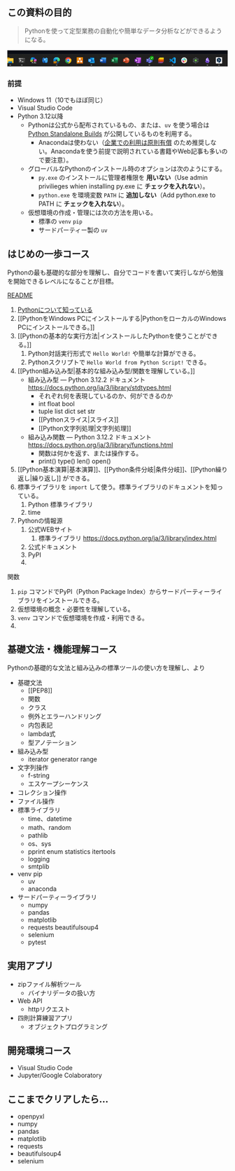 
## この資料の目的

> Pythonを使って定型業務の自動化や簡単なデータ分析などができるようになる。  

![](attachments/Pasted%20image%2020250507121317.png)

### 前提

- Windows 11（10でもほぼ同じ）
- Visual Studio Code
- Python 3.12以降
    - Pythonは公式から配布されているもの、または、`uv` を使う場合は [Python Standalone Builds](https://gregoryszorc.com/docs/python-build-standalone/) が公開しているものを利用する。
        - Anacondaは使わない（[企業での利用は原則有償](https://legal.anaconda.com/policies/en?name=terms-of-service#terms-of-service:~:text=2.1%20Organizational%20Use.) のため推奨しない。Anacondaを使う前提で説明されている書籍やWeb記事も多いので要注意）。
    - グローバルなPythonのインストール時のオプションは次のようにする。
        - `py.exe` のインストールに管理者権限を **用いない**（Use admin privilieges whien installing py.exe に **チェックを入れない**）。
        - `python.exe` を環境変数 `PATH` に **追加しない**（Add python.exe to PATH に **チェックを入れない**）。
    - 仮想環境の作成・管理には次の方法を用いる。
        - 標準の `venv` `pip`
        - サードパーティー製の `uv`

## はじめの一歩コース

Pythonの最も基礎的な部分を理解し、自分でコードを書いて実行しながら勉強を開始できるレベルになることが目標。

[README](../../README.md)

1. [Pythonについて知っている](プログラミング言語Pythonの紹介.md)
2. [[PythonをWindows PCにインストールする|PythonをローカルのWindows PCにインストールできる。]]
3. [[Pythonの基本的な実行方法|インストールしたPythonを使うことができる。]]
    1. Python対話実行形式で `Hello World!` や簡単な計算ができる。
    2. Pythonスクリプトで `Hello World from Python Script!` できる。
4. [[Python組み込み型|基本的な組み込み型/関数を理解している。]]
    - 組み込み型 — Python 3.12.2 ドキュメント https://docs.python.org/ja/3/library/stdtypes.html
        - それぞれ何を表現しているのか、何ができるのか
        - int float bool 
        - tuple list dict set str
        - [[Pythonスライス|スライス]]
        - [[Python文字列処理|文字列処理]]
    - 組み込み関数 — Python 3.12.2 ドキュメント https://docs.python.org/ja/3/library/functions.html
        - 関数は何かを返す、または操作する。
        - print() type() len() open()
5. [[Python基本演算|基本演算]]、[[Python条件分岐|条件分岐]]、[[Python繰り返し|繰り返し]] ができる。
6. 標準ライブラリを `import` して使う。標準ライブラリのドキュメントを知っている。
    1. Python 標準ライブラリ
    2. time
7. Pythonの情報源
    1. 公式WEBサイト
        1. 標準ライブラリ https://docs.python.org/ja/3/library/index.html
    2. 公式ドキュメント
    3. PyPI
    4. 

関数

1. `pip` コマンドでPyPI（Python Package Index）からサードパーティーライブラリをインストールできる。
2. 仮想環境の概念・必要性を理解している。
3. `venv` コマンドで仮想環境を作成・利用できる。
4. 

## 基礎文法・機能理解コース

Pythonの基礎的な文法と組み込みの標準ツールの使い方を理解し、より

- 基礎文法
    - [[PEP8]]
    - 関数
    - クラス
    - 例外とエラーハンドリング
    - 内包表記
    - lambda式
    - 型アノテーション
- 組み込み型
    - iterator generator range
- 文字列操作
    - f-string
    - エスケープシーケンス
- コレクション操作
- ファイル操作
- 標準ライブラリ
    - time、datetime
    - math、random
    - pathlib
    - os、sys
    - pprint enum statistics itertools 
    - logging
    - smtplib
- venv pip
    - uv
    - anaconda
- サードパーティーライブラリ
    - numpy
    - pandas
    - matplotlib
    - requests beautifulsoup4
    - selenium
    - pytest



## 実用アプリ


- zipファイル解析ツール
    - バイナリデータの扱い方
- Web API
    - httpリクエスト
- 四則計算練習アプリ
    - オブジェクトプログラミング

## 開発環境コース

- Visual Studio Code
- Jupyter/Google Colaboratory


## ここまでクリアしたら…

- openpyxl
- numpy
- pandas
- matplotlib
- requests
- beautifulsoup4
- selenium
